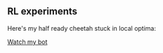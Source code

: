 ## RL experiments


Here's my half ready cheetah stuck in local optima:

[Watch my bot](https://github.com/user-attachments/assets/5652e2d0-fd1d-4028-a922-b649e29064fd)
